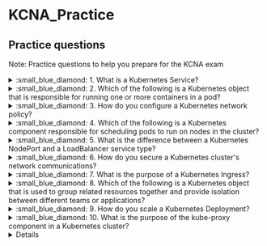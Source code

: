 # KCNA_Practice

## Practice questions

Note: Practice questions to help you prepare for the KCNA exam

<details close>
<summary> :small_blue_diamond: 1. What is a Kubernetes Service?</summary>
<br>

1. A container runtime that manages pods
2. A way to expose a set of pods as a network service
3. A Kubernetes add-on that provides log aggregation and search
4. A tool for automatically scaling pods based on resource usage
  
Answer: 2
  
<summary> 🔽Explaining: A Kubernetes Service is an abstraction layer that provides a stable IP address and DNS name for accessing a set of pods in a Kubernetes cluster. Services are used to expose pods to the network and allow other components, both internal and external to the cluster, to communicate with the pods.</summary>
<br>  


</details>

<details close>

  <summary> :small_blue_diamond: 2. Which of the following is a Kubernetes object that is responsible for running one or more containers in a pod?</summary>
<br>

1. Service
2. Deployment
3. Node
4. Pod
  
Answer: 4  

</details>

<details close>

<summary> :small_blue_diamond: 3. How do you configure a Kubernetes network policy?</summary>
<br>

1. Using annotations in the pod definition
2. By adding labels to the pod metadata
3. By creating a YAML file that defines the policy
4. By running a Kubernetes command from the command line
  
Answer: 3

</details>

<details close>

<summary> :small_blue_diamond: 4. Which of the following is a Kubernetes component responsible for scheduling pods to run on nodes in the cluster?</summary>
<br>

1. kubelet
2. kube-proxy
3. kube-scheduler
4. kube-controller-manager
  
Answer: 3

</details>

<details close>

<summary> :small_blue_diamond: 5. What is the difference between a Kubernetes NodePort and a LoadBalancer service type?</summary>
<br>

1. NodePort provides access to the pods from within the cluster, while LoadBalancer provides access from outside the cluster.
2. NodePort provides access to the pods from outside the cluster, while LoadBalancer provides access from within the cluster.
3. NodePort uses a specific port on each node to forward traffic to the pod, while LoadBalancer uses an external load balancer to distribute traffic to the pods.
4. NodePort and LoadBalancer are the same thing, just different names for the same service type.
  
Answer: 3

</details>

<details close>  
  
<summary> :small_blue_diamond: 6. How do you secure a Kubernetes cluster's network communications? </summary>
<br>

1. By using SSL/TLS encryption for all traffic
2. By setting up a firewall on each node in the cluster
3. By using a network policy to control traffic flow between pods
4. By limiting access to the Kubernetes API server to only authorized users)

Answer: 1  

</details>

<details close>

<summary> :small_blue_diamond: 7. What is the purpose of a Kubernetes Ingress? </summary>
<br>

1. To provide secure access to the Kubernetes API server
2. To route external traffic to the correct pod or service within the cluster
3. To manage container images and repositories within the cluster
4. To provide automated scaling of pods based on resource usage
  
Answer: 2

</details>

<details close>

<summary> :small_blue_diamond: 8. Which of the following is a Kubernetes object that is used to group related resources together and provide isolation between different teams or applications? </summary>
<br>

1. Namespace
2. Deployment
3. Pod
4. Service

Answer: 1

</details>

<details close>

<summary> :small_blue_diamond: 9. How do you scale a Kubernetes Deployment? </summary>
<br>

1. By adjusting the number of replicas in the Deployment definition
2. By adjusting the resource limits of the pods in the Deployment
3. By adding or removing nodes from the cluster
4. By changing the container image used in the Deployment

Answer: 1  
</details>

<details close>

<summary> :small_blue_diamond: 10. What is the purpose of the kube-proxy component in a Kubernetes cluster? </summary>
<br>

1. To monitor the health of the nodes in the cluster
2. To provide load balancing for traffic to the pods
3. To manage the deployment of new containers to the cluster
4. To provide a secure connection to the Kubernetes API server
  
Answer: 2

</details>

<details close>  
